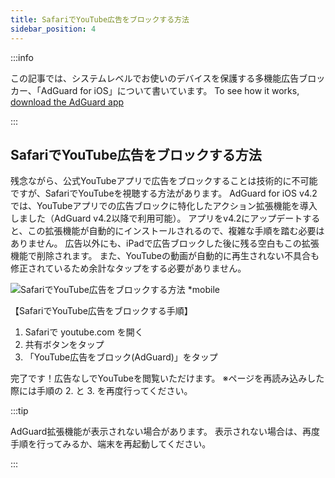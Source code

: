 ```yaml
---
title: SafariでYouTube広告をブロックする方法
sidebar_position: 4
---
```


:::info

この記事では、システムレベルでお使いのデバイスを保護する多機能広告ブロッカー、「AdGuard for iOS」について書いています。 To see how it works, [download the AdGuard app](https://agrd.io/download-kb-adblock)

:::

## SafariでYouTube広告をブロックする方法

残念ながら、公式YouTubeアプリで広告をブロックすることは技術的に不可能ですが、SafariでYouTubeを視聴する方法があります。 AdGuard for iOS v4.2 では、YouTubeアプリでの広告ブロックに特化したアクション拡張機能を導入しました（AdGuard v4.2以降で利用可能）。 アプリをv4.2にアップデートすると、この拡張機能が自動的にインストールされるので、複雑な手順を踏む必要はありません。 広告以外にも、iPadで広告ブロックした後に残る空白もこの拡張機能で削除されます。 また、YouTubeの動画が自動的に再生されない不具合も修正されているため余計なタップをする必要がありません。

![SafariでYouTube広告をブロックする方法 *mobile](https://cdn.adguard.com/public/Adguard/Blog/ios_safari_extension_0_ja.jpeg)

【SafariでYouTube広告をブロックする手順】

1. Safariで youtube.com を開く
2. 共有ボタンをタップ
3. 「YouTube広告をブロック(AdGuard)」をタップ

完了です！広告なしでYouTubeを閲覧いただけます。 ※ページを再読み込みした際には手順の 2. と 3. を再度行ってください。

:::tip

AdGuard拡張機能が表示されない場合があります。 表示されない場合は、再度手順を行ってみるか、端末を再起動してください。

:::
